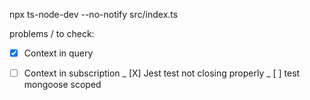 npx ts-node-dev --no-notify src/index.ts

problems / to check:

- [X] Context in query
- [ ] Context in subscription
_ [X] Jest test not closing properly
_ [ ] test mongoose scoped


